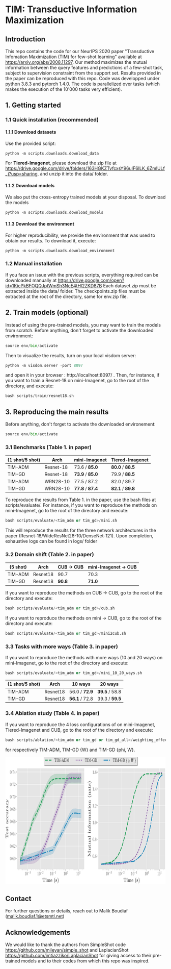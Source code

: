 # TIM: Transductive Information Maximization


##  Introduction
This repo contains the code for our NeurIPS 2020 paper "Transductive Infomation Maximization (TIM) for few-shot learning" available at https://arxiv.org/abs/2008.11297. Our method maximizes the mutual information between the query features and predictions of a few-shot task, subject to supervision constraint from the support set. Results provided in the paper can be reproduced with this repo. Code was developped under python 3.8.3 and pytorch 1.4.0. The code is parallelized over tasks (which makes the execution of the 10'000 tasks very efficient).


## 1. Getting started


### 1.1 Quick installation (recommended)

#### 1.1.1 Download datasets
Use the provided script:
```python
python -m scripts.downloads.download_data
```
For **Tiered-Imagenet**, please download the zip file at https://drive.google.com/drive/folders/163HGKZTvfcxsY96uIF6ILK_6ZmlULf_j?usp=sharing, and unzip it into the data/ folder.

#### 1.1.2 Download models

We also put the cross-entropy trained models at your disposal. To download the models
```python
python -m scripts.downloads.download_models
```
#### 1.1.3 Download the environment

For higher reproducibility, we provide the environment that was used to obtain our results. To download it, execute:
```python
python -m scripts.downloads.download_environment
```

### 1.2 Manual installation

If you face an issue with the previous scripts, everything required can be downloaded manually at https://drive.google.com/open?id=1KicPkBFOQQJptWmSh3NcE4tHl2ZKD87B Each dataset.zip must be extracted inside the data/ folder. The checkpoints.zip files must be extracted at the root of the directory, same for env.zip file.

## 2. Train models (optional)

Instead of using the pre-trained models, you may want to train the models from scratch. Before anything, don't forget to activate the downloaded environment:
```python
source env/bin/activate
```
Then to visualize the results, turn on your local visdom server:
```python
python -m visdom.server -port 8097
```
and open it in your browser : http://localhost:8097/ . Then, for instance, if you want to train a Resnet-18 on mini-Imagenet, go to the root of the directory, and execute:
```python
bash scripts/train/resnet18.sh
```

## 3. Reproducing the main results

Before anything, don't forget to activate the downloaded environement:
```python
source env/bin/activate
```

### 3.1 Benchmarks (Table 1. in paper)


|(1 shot/5 shot)|     Arch    | mini-Imagenet | Tiered-Imagenet |
| 	   ---      |      ---    |      ---      |	   ---          |
| TIM-ADM       |   Resnet-18 | 73.6 / **85.0**  | **80.0** / **88.5** |
| TIM-GD        |   Resnet-18 |  **73.9** / **85.0**  | 79.9 / **88.5**  |
| TIM-ADM       |   WRN28-10  |  77.5 / 87.2  | 82.0 / 89.7     |
| TIM-GD        |   WRN28-10  |  **77.8** / **87.4**  | **82.1** / **89.8** |

To reproduce the results from Table 1. in the paper, use the bash files at scripts/evaluate/. For instance, if you want to reproduce the methods on mini-Imagenet, go to the root of the directory and execute:
```python
bash scripts/evaluate/<tim_adm or tim_gd>/mini.sh
```
This will reproduce the results for the three network architectures in the paper (Resnet-18/WideResNet28-10/DenseNet-121). Upon completion, exhaustive logs can be found in logs/ folder


### 3.2 Domain shift (Table 2. in paper)

|(5 shot)       |     Arch    |        CUB -> CUB     | mini-Imagenet -> CUB |
| 	   ---      |      ---    |        ---            |	       ---           |
| TIM-ADM       |   Resnet18  |         90.7          |        70.3          |
| TIM-GD        |   Resnet18  |       **90.8**        |      **71.0**        |

If you want to reproduce the methods on CUB -> CUB, go to the root of the directory and execute:
```python
bash scripts/evaluate/<tim_adm or tim_gd>/cub.sh
```
If you want to reproduce the methods on mini -> CUB, go to the root of the directory and execute:
```python
bash scripts/evaluate/<tim_adm or tim_gd>/mini2cub.sh
```

### 3.3 Tasks with more ways (Table 3. in paper)

If you want to reproduce the methods with more ways (10 and 20 ways) on mini-Imagenet, go to the root of the directory and execute:

```python
bash scripts/evaluate/<tim_adm or tim_gd>/mini_10_20_ways.sh
```

|(1 shot/5 shot)|    Arch     |       10 ways     |       20 ways        |
| 	   ---      |     ---     |        ---        |	       ---           |
| TIM-ADM       |   Resnet18  |   56.0 / **72.9** |  **39.5** / 58.8     |
| TIM-GD        |   Resnet18  |**56.1** / 72.8    |    39.3 / **59.5** |


### 3.4 Ablation study (Table 4. in paper)

If you want to reproduce the 4 loss configurations of on mini-Imagenet, Tiered-Imagenet and CUB, go to the root of the directory and execute:
```python
bash scripts/ablation/<tim_adm or tim_gd or tim_gd_all>/weighting_effect.sh
```
for respectively TIM-ADM, TIM-GD {W} and TIM-GD {phi, W}.



<img src="plots/mini.png" width="800" height="400"/>

## Contact

For further questions or details, reach out to Malik Boudiaf (malik.boudiaf.1@etsmtl.net)

## Acknowledgements

We would like to thank the authors from SimpleShot code https://github.com/mileyan/simple_shot and LaplacianShot https://github.com/imtiazziko/LaplacianShot for giving access to their pre-trained models and to their codes from which this repo was inspired.
